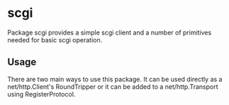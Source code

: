 # scgi

Package scgi provides a simple scgi client and a number of primitives needed
for basic scgi operation.

## Usage

There are two main ways to use this package. It can be used directly as a
net/http.Client's RoundTripper or it can be added to a net/http.Transport
using RegisterProtocol.
